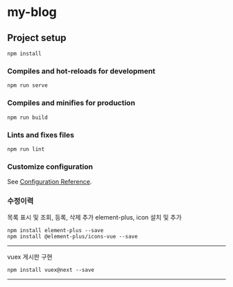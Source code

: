 # my-blog

## Project setup
```
npm install
```

### Compiles and hot-reloads for development
```
npm run serve
```

### Compiles and minifies for production
```
npm run build
```

### Lints and fixes files
```
npm run lint
```

### Customize configuration
See [Configuration Reference](https://cli.vuejs.org/config/).


### 수정이력
목록 표시 및 조회, 등록, 삭제 추가
element-plus, icon 설치 및 추가
```
npm install element-plus --save
npm install @element-plus/icons-vue --save
```
---
vuex 게시판 구현
```
npm install vuex@next --save
```
---